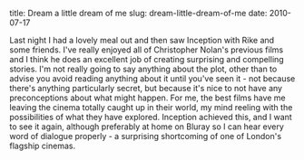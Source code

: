 title: Dream a little dream of me
slug: dream-little-dream-of-me
date: 2010-07-17


Last night I had a lovely meal out and then saw Inception with Rike and some friends.
I've really enjoyed all of Christopher Nolan's previous films and I think he does an excellent job of creating surprising and compelling stories.
I'm not really going to say anything about the plot, other than to advise you avoid reading anything about it until you've seen it - not because there's anything particularly secret, but because it's nice to not have any preconceptions about what might happen.
For me, the best films have me leaving the cinema totally caught up in their world, my mind reeling with the possibilities of what they have explored. Inception achieved this, and I want to see it again, although preferably at home on Bluray so I can hear every word of dialogue properly - a surprising shortcoming of one of London's flagship cinemas.
